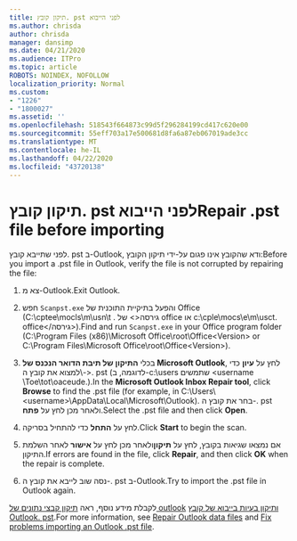 ```yaml
---
title: תיקון קובץ. pst לפני הייבוא
ms.author: chrisda
author: chrisda
manager: dansimp
ms.date: 04/21/2020
ms.audience: ITPro
ms.topic: article
ROBOTS: NOINDEX, NOFOLLOW
localization_priority: Normal
ms.custom:
- "1226"
- "1800027"
ms.assetid: ''
ms.openlocfilehash: 518543f664873c99d5f296284199cd417c620e00
ms.sourcegitcommit: 55eff703a17e500681d8fa6a87eb067019ade3cc
ms.translationtype: MT
ms.contentlocale: he-IL
ms.lasthandoff: 04/22/2020
ms.locfileid: "43720138"
---
```

# <a name="repair-pst-file-before-importing"></a><span data-ttu-id="ba316-102">תיקון קובץ. pst לפני הייבוא</span><span class="sxs-lookup"><span data-stu-id="ba316-102">Repair .pst file before importing</span></span>

<span data-ttu-id="ba316-103">לפני שתייבא קובץ. pst ב-Outlook, ודא שהקובץ אינו פגום על-ידי תיקון הקובץ:</span><span class="sxs-lookup"><span data-stu-id="ba316-103">Before you import a .pst file in Outlook, verify the file is not corrupted by repairing the file:</span></span>

1. <span data-ttu-id="ba316-104">צא מ-Outlook.</span><span class="sxs-lookup"><span data-stu-id="ba316-104">Exit Outlook.</span></span>

2. <span data-ttu-id="ba316-105">חפש `Scanpst.exe` והפעל בתיקיית התוכנית של Office (C:\cptee\mocls\m\usn\t \. גירסה\<\> של office או c:\cple\mocs\e\m\usct. office\</גירסה\>).</span><span class="sxs-lookup"><span data-stu-id="ba316-105">Find and run `Scanpst.exe` in your Office program folder (C:\Program Files (x86)\Microsoft Office\root\Office\<Version\> or C:\Program Files\Microsoft Office\root\Office\<Version\>).</span></span>

3. <span data-ttu-id="ba316-106">בכלי **התיקון של תיבת הדואר הנכנס של Microsoft Outlook**, לחץ על **עיון** כדי למצוא את קובץ ה\\-\>. pst (לדוגמה, ב-c:\users שתמשים <username \Toe\tot\oaceude.).</span><span class="sxs-lookup"><span data-stu-id="ba316-106">In the **Microsoft Outlook Inbox Repair tool**, click **Browse** to find the .pst file (for example, in C:\Users\\<username\>\AppData\Local\Microsoft\Outlook).</span></span> <span data-ttu-id="ba316-107">בחר את קובץ ה-. pst ולאחר מכן לחץ על **פתח**.</span><span class="sxs-lookup"><span data-stu-id="ba316-107">Select the .pst file and then click **Open**.</span></span>

4. <span data-ttu-id="ba316-108">לחץ על **התחל** כדי להתחיל בסריקה.</span><span class="sxs-lookup"><span data-stu-id="ba316-108">Click **Start** to begin the scan.</span></span>

5. <span data-ttu-id="ba316-109">אם נמצאו שגיאות בקובץ, לחץ על **תיקון**ולאחר מכן לחץ על **אישור** לאחר השלמת התיקון.</span><span class="sxs-lookup"><span data-stu-id="ba316-109">If errors are found in the file, click **Repair**, and then click **OK** when the repair is complete.</span></span>

6. <span data-ttu-id="ba316-110">נסה שוב לייבא את קובץ ה-. pst ב-Outlook.</span><span class="sxs-lookup"><span data-stu-id="ba316-110">Try to import the .pst file in Outlook again.</span></span>

<span data-ttu-id="ba316-111">לקבלת מידע נוסף, ראה [תיקון קבצי נתונים של outlook](https://support.office.com/article/25663bc3-11ec-4412-86c4-60458afc5253) [ותיקון בעיות בייבוא של קובץ Outlook. pst](https://support.office.com/article/2d2e50dc-5c36-4ab2-ab50-f1be733b3d6e).</span><span class="sxs-lookup"><span data-stu-id="ba316-111">For more information, see [Repair Outlook data files](https://support.office.com/article/25663bc3-11ec-4412-86c4-60458afc5253) and [Fix problems importing an Outlook .pst file](https://support.office.com/article/2d2e50dc-5c36-4ab2-ab50-f1be733b3d6e).</span></span>
